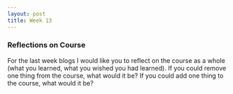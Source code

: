 ```yaml
--- 
layout: post 
title: Week 13
---
```


### Reflections on Course


For the last week blogs I would like you to reflect on the course as a whole (what you learned, what you wished you had learned). If you could remove one thing from the course, what would it be? If you could add one thing to the course, what would it be?

 
